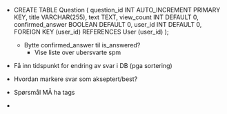 * CREATE TABLE Question (
    question_id INT AUTO_INCREMENT PRIMARY KEY,
    title VARCHAR(255),
    text TEXT,
    view_count INT DEFAULT 0,
    confirmed_answer BOOLEAN DEFAULT 0,
    user_id INT DEFAULT 0,
    FOREIGN KEY (user_id) REFERENCES User (user_id)
    );

    * Bytte confirmed_answer til is_answered?
        * Vise liste over ubersvarte spm

* Få inn tidspunkt for endring av svar i DB (pga sortering)

* Hvordan markere svar som akseptert/best?

* Spørsmål MÅ ha tags



* 



    